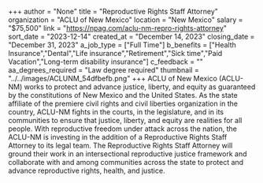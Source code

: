 +++
author = "None"
title = "Reproductive Rights Staff Attorney"
organization = "ACLU of New Mexico"
location = "New Mexico"
salary = "$75,500"
link = "https://npag.com/aclu-nm-repro-rights-attorney"
sort_date = "2023-12-14"
created_at = "December 14, 2023"
closing_date = "December 31, 2023"
a_job_type = ["Full Time"]
b_benefits = ["Health Insurance","Dental","Life insurance","Retirement","Sick time","Paid Vacation","Long-term disability insurance"]
c_feedback = ""
aa_degrees_required = "Law degree required"
thumbnail = "../../images/ACLUNM_54dfbefb.png"
+++
ACLU of New Mexico (ACLU-NM) works to protect and advance justice, liberty, and equity as guaranteed by the constitutions of New Mexico and the United States. As the state affiliate of the premiere civil rights and civil liberties organization in the country, ACLU-NM fights in the courts, in the legislature, and in its communities to ensure that justice, liberty, and equity are realities for all people. With reproductive freedom under attack across the nation, the ACLU-NM is investing in the addition of a Reproductive Rights Staff Attorney to its legal team. The Reproductive Rights Staff Attorney will ground their work in an intersectional reproductive justice framework and collaborate with and among communities across the state to protect and advance reproductive rights, health, and justice.